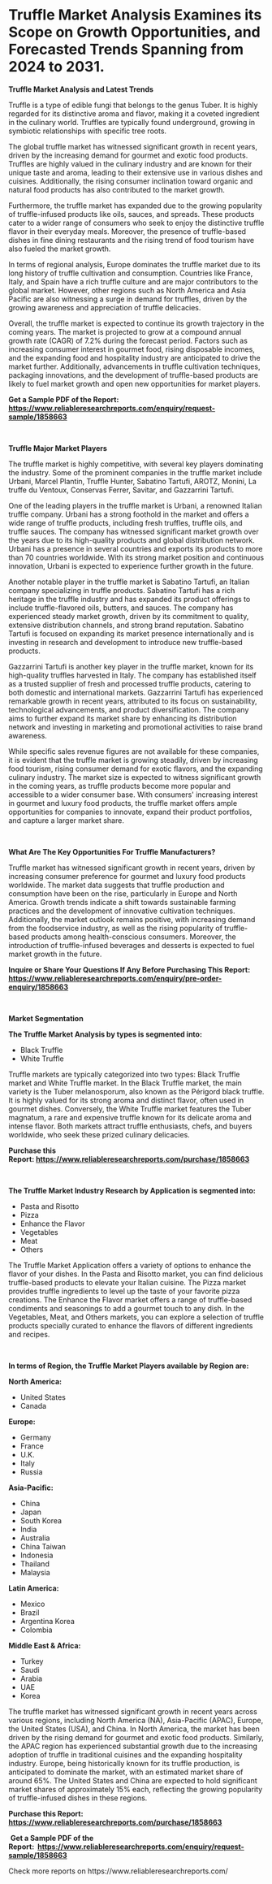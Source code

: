 <p><h1>Truffle Market Analysis Examines its Scope on Growth Opportunities, and Forecasted Trends Spanning from 2024 to 2031.</h1></p><p><strong>Truffle Market Analysis and Latest Trends</strong></p>
<p><p>Truffle is a type of edible fungi that belongs to the genus Tuber. It is highly regarded for its distinctive aroma and flavor, making it a coveted ingredient in the culinary world. Truffles are typically found underground, growing in symbiotic relationships with specific tree roots.</p><p>The global truffle market has witnessed significant growth in recent years, driven by the increasing demand for gourmet and exotic food products. Truffles are highly valued in the culinary industry and are known for their unique taste and aroma, leading to their extensive use in various dishes and cuisines. Additionally, the rising consumer inclination toward organic and natural food products has also contributed to the market growth.</p><p>Furthermore, the truffle market has expanded due to the growing popularity of truffle-infused products like oils, sauces, and spreads. These products cater to a wider range of consumers who seek to enjoy the distinctive truffle flavor in their everyday meals. Moreover, the presence of truffle-based dishes in fine dining restaurants and the rising trend of food tourism have also fueled the market growth.</p><p>In terms of regional analysis, Europe dominates the truffle market due to its long history of truffle cultivation and consumption. Countries like France, Italy, and Spain have a rich truffle culture and are major contributors to the global market. However, other regions such as North America and Asia Pacific are also witnessing a surge in demand for truffles, driven by the growing awareness and appreciation of truffle delicacies.</p><p>Overall, the truffle market is expected to continue its growth trajectory in the coming years. The market is projected to grow at a compound annual growth rate (CAGR) of 7.2% during the forecast period. Factors such as increasing consumer interest in gourmet food, rising disposable incomes, and the expanding food and hospitality industry are anticipated to drive the market further. Additionally, advancements in truffle cultivation techniques, packaging innovations, and the development of truffle-based products are likely to fuel market growth and open new opportunities for market players.</p></p>
<p><strong>Get a Sample PDF of the Report:&nbsp; <a href="https://www.reliableresearchreports.com/enquiry/request-sample/1858663">https://www.reliableresearchreports.com/enquiry/request-sample/1858663</a></strong></p>
<p>&nbsp;</p>
<p><strong>Truffle Major Market Players</strong></p>
<p><p>The truffle market is highly competitive, with several key players dominating the industry. Some of the prominent companies in the truffle market include Urbani, Marcel Plantin, Truffle Hunter, Sabatino Tartufi, AROTZ, Monini, La truffe du Ventoux, Conservas Ferrer, Savitar, and Gazzarrini Tartufi.</p><p>One of the leading players in the truffle market is Urbani, a renowned Italian truffle company. Urbani has a strong foothold in the market and offers a wide range of truffle products, including fresh truffles, truffle oils, and truffle sauces. The company has witnessed significant market growth over the years due to its high-quality products and global distribution network. Urbani has a presence in several countries and exports its products to more than 70 countries worldwide. With its strong market position and continuous innovation, Urbani is expected to experience further growth in the future.</p><p>Another notable player in the truffle market is Sabatino Tartufi, an Italian company specializing in truffle products. Sabatino Tartufi has a rich heritage in the truffle industry and has expanded its product offerings to include truffle-flavored oils, butters, and sauces. The company has experienced steady market growth, driven by its commitment to quality, extensive distribution channels, and strong brand reputation. Sabatino Tartufi is focused on expanding its market presence internationally and is investing in research and development to introduce new truffle-based products.</p><p>Gazzarrini Tartufi is another key player in the truffle market, known for its high-quality truffles harvested in Italy. The company has established itself as a trusted supplier of fresh and processed truffle products, catering to both domestic and international markets. Gazzarrini Tartufi has experienced remarkable growth in recent years, attributed to its focus on sustainability, technological advancements, and product diversification. The company aims to further expand its market share by enhancing its distribution network and investing in marketing and promotional activities to raise brand awareness.</p><p>While specific sales revenue figures are not available for these companies, it is evident that the truffle market is growing steadily, driven by increasing food tourism, rising consumer demand for exotic flavors, and the expanding culinary industry. The market size is expected to witness significant growth in the coming years, as truffle products become more popular and accessible to a wider consumer base. With consumers' increasing interest in gourmet and luxury food products, the truffle market offers ample opportunities for companies to innovate, expand their product portfolios, and capture a larger market share.</p></p>
<p>&nbsp;</p>
<p><strong>What Are The Key Opportunities For Truffle Manufacturers?</strong></p>
<p><p>Truffle market has witnessed significant growth in recent years, driven by increasing consumer preference for gourmet and luxury food products worldwide. The market data suggests that truffle production and consumption have been on the rise, particularly in Europe and North America. Growth trends indicate a shift towards sustainable farming practices and the development of innovative cultivation techniques. Additionally, the market outlook remains positive, with increasing demand from the foodservice industry, as well as the rising popularity of truffle-based products among health-conscious consumers. Moreover, the introduction of truffle-infused beverages and desserts is expected to fuel market growth in the future.</p></p>
<p><strong>Inquire or Share Your Questions If Any Before Purchasing This Report: <a href="https://www.reliableresearchreports.com/enquiry/pre-order-enquiry/1858663">https://www.reliableresearchreports.com/enquiry/pre-order-enquiry/1858663</a></strong></p>
<p>&nbsp;</p>
<p><strong>Market Segmentation</strong></p>
<p><strong>The Truffle Market Analysis by types is segmented into:</strong></p>
<p><ul><li>Black Truffle</li><li>White Truffle</li></ul></p>
<p><p>Truffle markets are typically categorized into two types: Black Truffle market and White Truffle market. In the Black Truffle market, the main variety is the Tuber melanosporum, also known as the Périgord black truffle. It is highly valued for its strong aroma and distinct flavor, often used in gourmet dishes. Conversely, the White Truffle market features the Tuber magnatum, a rare and expensive truffle known for its delicate aroma and intense flavor. Both markets attract truffle enthusiasts, chefs, and buyers worldwide, who seek these prized culinary delicacies.</p></p>
<p><strong>Purchase this Report:&nbsp;<a href="https://www.reliableresearchreports.com/purchase/1858663">https://www.reliableresearchreports.com/purchase/1858663</a></strong></p>
<p>&nbsp;</p>
<p><strong>The Truffle Market Industry Research by Application is segmented into:</strong></p>
<p><ul><li>Pasta and Risotto</li><li>Pizza</li><li>Enhance the Flavor</li><li>Vegetables</li><li>Meat</li><li>Others</li></ul></p>
<p><p>The Truffle Market Application offers a variety of options to enhance the flavor of your dishes. In the Pasta and Risotto market, you can find delicious truffle-based products to elevate your Italian cuisine. The Pizza market provides truffle ingredients to level up the taste of your favorite pizza creations. The Enhance the Flavor market offers a range of truffle-based condiments and seasonings to add a gourmet touch to any dish. In the Vegetables, Meat, and Others markets, you can explore a selection of truffle products specially curated to enhance the flavors of different ingredients and recipes.</p></p>
<p>&nbsp;</p>
<p><strong>In terms of Region, the Truffle Market Players available by Region are:</strong></p>
<p>
    <p> <strong> North America: </strong>
        <ul>
            <li>United States</li>
            <li>Canada</li>
        </ul>
        </p> 
    <p> <strong> Europe: </strong>
        <ul>
            <li>Germany</li>
            <li>France</li>
            <li>U.K.</li>
            <li>Italy</li>
            <li>Russia</li>
        </ul>
        </p> 
    <p> <strong> Asia-Pacific: </strong>
        <ul>
            <li>China</li>
            <li>Japan</li>
            <li>South Korea</li>
            <li>India</li>
            <li>Australia</li>
            <li>China Taiwan</li>
            <li>Indonesia</li>
            <li>Thailand</li>
            <li>Malaysia</li>
        </ul>
        </p> 
    <p> <strong> Latin America: </strong>
        <ul>
            <li>Mexico</li>
            <li>Brazil</li>
            <li>Argentina Korea</li>
            <li>Colombia</li>
        </ul>
        </p> 
    <p> <strong> Middle East & Africa: </strong>
        <ul>
            <li>Turkey</li>
            <li>Saudi</li>
            <li>Arabia</li>
            <li>UAE</li>
            <li>Korea</li>
        </ul>
    </p>
    </p>
<p><p>The truffle market has witnessed significant growth in recent years across various regions, including North America (NA), Asia-Pacific (APAC), Europe, the United States (USA), and China. In North America, the market has been driven by the rising demand for gourmet and exotic food products. Similarly, the APAC region has experienced substantial growth due to the increasing adoption of truffle in traditional cuisines and the expanding hospitality industry. Europe, being historically known for its truffle production, is anticipated to dominate the market, with an estimated market share of around 65%. The United States and China are expected to hold significant market shares of approximately 15% each, reflecting the growing popularity of truffle-infused dishes in these regions.</p></p>
<p><strong>Purchase this Report: <a href="https://www.reliableresearchreports.com/purchase/1858663">https://www.reliableresearchreports.com/purchase/1858663</a></strong></p>
<p>&nbsp;<strong>Get a Sample PDF of the Report:&nbsp;&nbsp;<a href="https://www.reliableresearchreports.com/enquiry/request-sample/1858663">https://www.reliableresearchreports.com/enquiry/request-sample/1858663</a></strong></p>
<p><strong></strong></p>
<p>Check more reports on https://www.reliableresearchreports.com/</p>